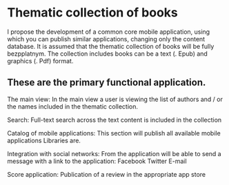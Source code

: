 Thematic collection of books
===============

I propose the development of a common core mobile application, using which you can publish similar applications, changing only the content database.
It is assumed that the thematic collection of books will be fully bezpplatnym.
The collection includes books can be a text (. Epub) and graphics (. Pdf) format.

These are the primary functional application.
---------------
The main view: In the main view a user is viewing the list of authors and / or the names included in the thematic collection.

Search: Full-text search across the text content is included in the collection

Catalog of mobile applications: This section will publish all available mobile applications Libraries are.

Integration with social networks: From the application will be able to send a message with a link to the application:
Facebook
Twitter
E-mail

Score application: Publication of a review in the appropriate app store
